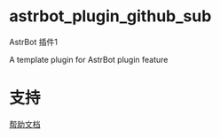 # astrbot_plugin_github_sub

AstrBot 插件1

A template plugin for AstrBot plugin feature

# 支持

[帮助文档](https://astrbot.app)
